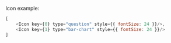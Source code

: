 Icon example:

```js
[
    <Icon key={0} type="question" style={{ fontSize: 24 }}/>,
    <Icon key={1} type="bar-chart" style={{ fontSize: 24 }}/>
]
```
